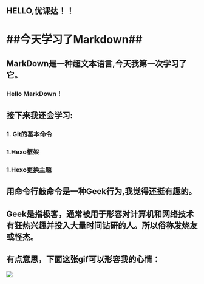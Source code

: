 ## HELLO,优课达！！
# ##今天学习了Markdown##
## MarkDown是一种超文本语言,今天我第一次学习了它。
### Hello MarkDown！
## 接下来我还会学习:
### 1. Git的基本命令
### 1.Hexo框架
### 1.Hexo更换主题
## 用命令行敲命令是一种**Geek**行为,我觉得还挺有趣的。
## Geek是指极客，通常被用于形容对计算机和网络技术有狂热兴趣并投入大量时间钻研的人。所以俗称发烧友或怪杰。
## 有点意思，下面这张gif可以形容我的心情：
![](https://qgt-style.oss-cn-hangzhou.aliyuncs.com/newcoursep4/g1/g1-2-2/tenor.gif)
